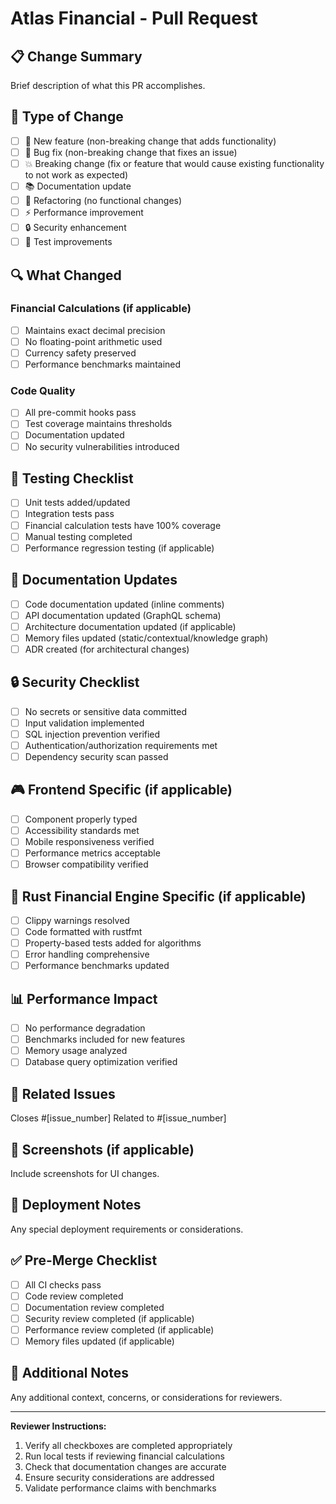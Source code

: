 # Atlas Financial - Pull Request

## 📋 Change Summary
Brief description of what this PR accomplishes.

## 🎯 Type of Change
- [ ] 🚀 New feature (non-breaking change that adds functionality)
- [ ] 🐛 Bug fix (non-breaking change that fixes an issue)
- [ ] 💥 Breaking change (fix or feature that would cause existing functionality to not work as expected)
- [ ] 📚 Documentation update
- [ ] 🔧 Refactoring (no functional changes)
- [ ] ⚡ Performance improvement
- [ ] 🔒 Security enhancement
- [ ] 🧪 Test improvements

## 🔍 What Changed
### Financial Calculations (if applicable)
- [ ] Maintains exact decimal precision
- [ ] No floating-point arithmetic used
- [ ] Currency safety preserved
- [ ] Performance benchmarks maintained

### Code Quality
- [ ] All pre-commit hooks pass
- [ ] Test coverage maintains thresholds
- [ ] Documentation updated
- [ ] No security vulnerabilities introduced

## 🧪 Testing Checklist
- [ ] Unit tests added/updated
- [ ] Integration tests pass
- [ ] Financial calculation tests have 100% coverage
- [ ] Manual testing completed
- [ ] Performance regression testing (if applicable)

## 📖 Documentation Updates
- [ ] Code documentation updated (inline comments)
- [ ] API documentation updated (GraphQL schema)
- [ ] Architecture documentation updated (if applicable)
- [ ] Memory files updated (static/contextual/knowledge graph)
- [ ] ADR created (for architectural changes)

## 🔒 Security Checklist
- [ ] No secrets or sensitive data committed
- [ ] Input validation implemented
- [ ] SQL injection prevention verified
- [ ] Authentication/authorization requirements met
- [ ] Dependency security scan passed

## 🎮 Frontend Specific (if applicable)
- [ ] Component properly typed
- [ ] Accessibility standards met
- [ ] Mobile responsiveness verified
- [ ] Performance metrics acceptable
- [ ] Browser compatibility verified

## 🦀 Rust Financial Engine Specific (if applicable)
- [ ] Clippy warnings resolved
- [ ] Code formatted with rustfmt
- [ ] Property-based tests added for algorithms
- [ ] Error handling comprehensive
- [ ] Performance benchmarks updated

## 📊 Performance Impact
- [ ] No performance degradation
- [ ] Benchmarks included for new features
- [ ] Memory usage analyzed
- [ ] Database query optimization verified

## 🔗 Related Issues
Closes #[issue_number]
Related to #[issue_number]

## 📸 Screenshots (if applicable)
Include screenshots for UI changes.

## 🚀 Deployment Notes
Any special deployment requirements or considerations.

## ✅ Pre-Merge Checklist
- [ ] All CI checks pass
- [ ] Code review completed
- [ ] Documentation review completed
- [ ] Security review completed (if applicable)
- [ ] Performance review completed (if applicable)
- [ ] Memory files updated (if applicable)

## 📝 Additional Notes
Any additional context, concerns, or considerations for reviewers.

---

**Reviewer Instructions:**
1. Verify all checkboxes are completed appropriately
2. Run local tests if reviewing financial calculations
3. Check that documentation changes are accurate
4. Ensure security considerations are addressed
5. Validate performance claims with benchmarks
